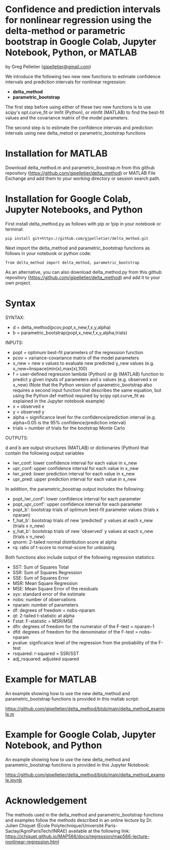 # Confidence and prediction intervals for nonlinear regression using the delta-method or parametric bootstrap in Google Colab, Jupyter Notebook, Python, or MATLAB

by Greg Pelletier (gjpelletier@gmail.com)

We introduce the following two new new functions to estimate confidence intervals and prediction intervals for nonlinear regression:

- **delta_method**
- **parametric_bootstrap**

The first step before using either of these two new functions is to use scipy's opt.curve_fit or lmfit (Python), or nlinfit (MATLAB) to find the best-fit values and the covariance matrix of the model parameters.

The second step is to estimate the confidence intervals and prediction intervals using new delta_metod or parametric_bootstrap functions

# Installation for MATLAB

Download delta_method.m and parametric_boostrap.m from this github repository (https://github.com/gjpelletier/delta_method) or MATLAB File Exchange and add them to your working directory or session search path.<br>

# Installation for Google Colab, Jupyter Notebooks, and Python

First install delta_method.py as follows with pip or !pip in your notebook or terminal:<br>
```
pip install git+https://github.com/gjpelletier/delta_method.git
```

Next import the delta_method and parametric_bootstrap functions as follows in your notebook or python code:<br>
```
from delta_method import delta_method, parametric_bootstrap
```

As an alternative, you can also download delta_method.py from this github repository (https://github.com/gjpelletier/delta_method) and add it to your own project.<br>

# Syntax

SYNTAX:

-	d = delta_method(pcov,popt,x_new,f,x,y,alpha)   
- b = parametric_bootstrap(popt,x_new,f,x,y,alpha,trials)

INPUTS:

- popt = optimum best-fit parameters of the regression function
- pcov = variance-covariance matrix of the model parameters
- x_new = new x values to evaluate new predicted y_new values (e.g. x_new=linspace(min(x),max(x),100)
- f = user-defined regression lambda (Python) or @ (MATLAB) function to predict y given inputs of parameters and x values (e.g. observed x or x_new) (Note that the Python version of parametric_bootstrap also requires a second input function that describes the same equation, but using the Python def method required by scipy opt.curve_fit as explained in the Jupyter notebook example)
- x = observed x
- y = observed y
- alpha = significance level for the confidence/prediction interval (e.g. alpha=0.05 is the 95% confidence/prediction interval)
- trials = number of trials for the bootstrap Monte Carlo

OUTPUTS:

d and b are output structures (MATLAB) or dictionaries (Python) that contain the following output variables

- lwr_conf: lower confidence interval for each value in x_new
- upr_conf: upper confidence interval for each value in x_new
- lwr_pred: lower prediction interval for each value in x_new
- upr_pred: upper prediction interval for each value in x_new

In addition, the parametric_boostrap output includes the following:

- popt_lwr_conf': lower confidence interval for each parameter
- popt_upr_conf': upper confidence interval for each parameter
- popt_b': bootstrap trials of optimum best-fit parameter values (trials x nparam)
- f_hat_b': bootstrap trials of new 'predicted' y values at each x_new (trials x n_new)
- y_hat_b': bootstrap trials of new 'observed' y values at each x_new (trials x n_new)
- qnorm: 2-tailed normal distribution score at alpha
- rq: ratio of t-score to normal-score for unbiasing

Both functions also include output of the following regression statistics:

- SST: Sum of Squares Total
- SSR: Sum of Squares Regression
- SSE: Sum of Squares Error
- MSR: Mean Square Regression
- MSE: Mean Square Error of the residuals
- syx: standard error of the estimate
- nobs: number of observations
- nparam: number of parameters
- df: degrees of freedom = nobs-nparam
- qt: 2-tailed t-statistic at alpha
- Fstat: F-statistic = MSR/MSE
- dfn: degrees of freedom for the numerator of the F-test = nparam-1
- dfd: degrees of freedom for the denominator of the F-test = nobs-nparam
- pvalue: signficance level of the regression from the probability of the F-test
- rsquared: r-squared = SSR/SST
- adj_rsquared: adjusted squared

# Example for MATLAB

An example showing how to use the new delta_method and parametric_bootstrap functions is provided in this matlab script:

https://github.com/gjpelletier/delta_method/blob/main/delta_method_example.m

# Example for Google Colab, Jupyter Notebook, and Python

An example showing how to use the new delta_method and parametric_bootstrap functions is provided in this Jupyter Notebook:

https://github.com/gjpelletier/delta_method/blob/main/delta_method_example.ipynb

# Acknowledgement

The methods used in the delta_method and parametric_bootstrap functions and examples follow the methods described in an online lecture by Dr. Julien Chiquet (École Polytechnique/Université Paris-Saclay/AgroParisTech/INRAE) available at the following link:<br>
https://jchiquet.github.io/MAP566/docs/regression/map566-lecture-nonlinear-regression.html

